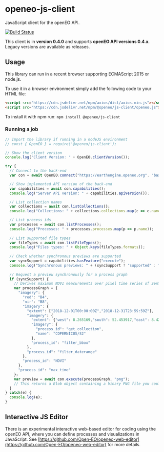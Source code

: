 # openeo-js-client

JavaScript client for the openEO API.

[![Build Status](https://travis-ci.org/Open-EO/openeo-js-client.svg?branch=master)](https://travis-ci.org/Open-EO/openeo-js-client)

This client is in **version 0.4.0** and supports **openEO API versions 0.4.x**. Legacy versions are available as releases.

## Usage
This library can run in a recent browser supporting ECMAScript 2015 or node.js.

To use it in a browser environment simply add the following code to your HTML file:
```html
<script src="https://cdn.jsdelivr.net/npm/axios/dist/axios.min.js"></script>
<script src="https://cdn.jsdelivr.net/npm/@openeo/js-client/openeo.js"></script>
```

To install it with npm run: `npm install @openeo/js-client`

### Running a job

```js
// Import the library if running in a nodeJS environment
// const { OpenEO } = require('@openeo/js-client');

// Show the client version
console.log("Client Version: " + OpenEO.clientVersion());

try {
  // Connect to the back-end
  var con = await OpenEO.connect("https://earthengine.openeo.org", "basic", {username: "group1", password: "test123"});

  // Show implemented API version of the back-end
  var capabilities = await con.capabilities();
  console.log("Server API version: " + capabilities.apiVersion());

  // List collection names
  var collections = await con.listCollections();
  console.log("Collections: " + collections.collections.map(c => c.name));

  // List process ids
  var processes = await con.listProcesses();
  console.log("Processes: " + processes.processes.map(p => p.name));
  
  // List supported file types
  var fileTypes = await con.listFileTypes();
  console.log("Files types: " + Object.keys(fileTypes.formats));
  
  // Check whether synchronous previews are supported
  var syncSupport = capabilities.hasFeature("execute");
  console.log("Synchronous previews: " + (syncSupport ? "supported" : "NOT supported"));
  
  // Request a preview synchronously for a process graph
  if (syncSupport) {
    // Derives maximum NDVI measurements over pixel time series of Sentinel 2 imagery
    var processGraph = {
      "imagery": {
        "red": "B4",
        "nir": "B8",
        "imagery": {
          "extent": ["2018-12-01T00:00:00Z","2018-12-31T23:59:59Z"],
          "imagery": {
            "extent": {"west": 8.265169,"south": 52.453917,"east": 8.42035,"north": 52.576767},
            "imagery": {
              "process_id": "get_collection",
              "name": "COPERNICUS/S2"
            },
            "process_id": "filter_bbox"
          },
          "process_id": "filter_daterange"
        },
        "process_id": "NDVI"
      },
      "process_id": "max_time"
    };
    var preview = await con.execute(processGraph, "png");
    // This returns a Blob object containing a binary PNG file you could further process or show.
  }
} catch(e) {
  console.log(e);
}
```

## Interactive JS Editor

There is an experimental interactive web-based editor for coding using the openEO API,
where you can define processes and visualizations in JavaScript.
See [https://github.com/Open-EO/openeo-web-editor](https://github.com/Open-EO/openeo-web-editor) for more details.

